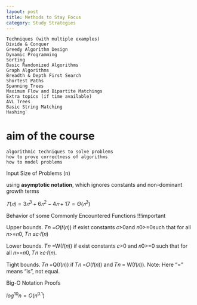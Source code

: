 ```yaml
---
layout: post
title: Methods to Stay Focus 
category: Study Strategies
---   
```


    Techniques (with multiple examples)
    Divide & Conquer
    Greedy Algorithm Design
    Dynamic Programming
    Sorting
    Basic Randomized Algorithms
    Graph Algorithms
    Breadth & Depth First Search
    Shortest Paths
    Spanning Trees
    Maximum Flow and Bipartite Matchings
    Extra topics (if time available)
    AVL Trees
    Basic String Matching
    Hashing`

# aim of the course
    algorithmic techniques to solve problems
    how to prove correctness of algorithms
    how to model problems

Input Size of Problems (n)

using **asymptotic notation**, which ignores constants and non-dominant 
growth terms

$𝑇(𝑛) =3𝑛^3 +6𝑛^2 −4𝑛+17=Θ(𝑛^3)$

Behavior of some Commonly Encountered Functions
!!!important

Upper bounds.  𝑇𝑛 =𝑂(𝑓(𝑛))
 if exist constants 𝑐>0and 𝑛0>=0such that for all 𝑛>=𝑛0,  𝑇𝑛 ≤𝑐·𝑓(𝑛)

Lower bounds.  𝑇𝑛 =W(𝑓(𝑛)) 
if exist constants 𝑐>0 and 𝑛0>=0 such that for all 𝑛>=𝑛0, 𝑇𝑛 ≥𝑐·𝑓(𝑛).

Tight bounds.  𝑇𝑛 =Q(𝑓(𝑛)) 
if 𝑇𝑛 =𝑂(𝑓(𝑛))	and 𝑇𝑛 =	W(𝑓(𝑛)).
 Note: Here “=” means “is”, not equal.

Big-O Notation Proofs

$log^{10}n=O(n^{0.1})$